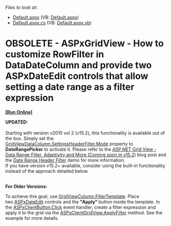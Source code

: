 <!-- default file list -->
*Files to look at*:

* [Default.aspx](./CS/Default.aspx) (VB: [Default.aspx](./VB/Default.aspx))
* [Default.aspx.cs](./CS/Default.aspx.cs) (VB: [Default.aspx.vb](./VB/Default.aspx.vb))
<!-- default file list end -->
# OBSOLETE - ASPxGridView - How to customize RowFilter in DataDateColumn and provide two ASPxDateEdit controls that allow setting a date range as a filter expression
<!-- run online -->
**[[Run Online]](https://codecentral.devexpress.com/t151313)**
<!-- run online end -->


<p><strong>UPDATED:</strong><br><br>Starting with version v2015 vol 2 (v15.2), this functionality is available out of the box. Simply set the <a href="https://documentation.devexpress.com/#AspNet/DevExpressWebGridViewDataColumnHeaderFilterSettings_Modetopic">GridViewDataColumn.SettingsHeaderFilter.Mode</a> property to <strong>DateRangePicker</strong> to activate it. Please refer to the <a href="https://community.devexpress.com/blogs/aspnet/archive/2015/11/10/asp-net-grid-view-data-range-filter-adaptivity-and-more-coming-soon-in-v15-2.aspx">ASP.NET Grid View - Data Range Filter, Adaptivity and More (Coming soon in v15.2)</a> blog post and the <a href="http://demos.devexpress.com/ASPxGridViewDemos/Filtering/DateRangeHeaderFilter.aspx">Date Range Header Filter</a> demo for more information.<br>If you have version v15.2+ available, consider using the built-in functionality instead of the approach detailed below.</p>
<p><br><strong>For Older Versions:</strong></p>
<p>To achieve this goal, use <a href="https://documentation.devexpress.com/#AspNet/DevExpressWebASPxGridViewGridViewColumn_FilterTemplatetopic">GridViewColumn.FilterTemplate</a>. Place two <a href="https://documentation.devexpress.com/#AspNet/clsDevExpressWebASPxEditorsASPxDateEdittopic">ASPxDateEdit</a> controls and the <strong>"Apply" </strong>button inside the template. In the <a href="https://documentation.devexpress.com/#AspNet/DevExpressWebASPxEditorsScriptsASPxClientButton_Clicktopic">ASPxClientButton.Click</a> event handler, create a filter expression and apply it to the grid via the <a href="https://documentation.devexpress.com/#AspNet/DevExpressWebASPxGridViewScriptsASPxClientGridView_ApplyFiltertopic">ASPxClientGridView.ApplyFilter</a> method. See the example for more details. </p>

<br/>


